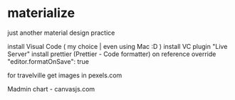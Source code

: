 # materialize
just another material design practice


install Visual Code ( my choice | even using Mac :D )
install VC plugin "Live Server"
install prettier (Prettier - Code formatter)
  on reference override
    "editor.formatOnSave": true


for travelville
get images in pexels.com

Madmin
chart - canvasjs.com